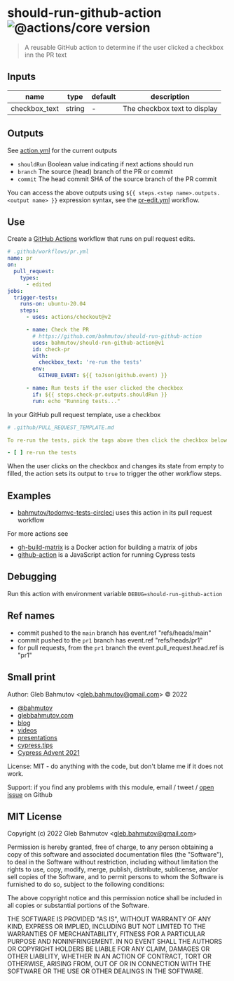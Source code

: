 # should-run-github-action ![@actions/core version](https://img.shields.io/badge/@actions/core-1.10.0-brightgreen)

> A reusable GitHub action to determine if the user clicked a checkbox inn the PR text

## Inputs

| name          | type   | default | description                  |
| ------------- | ------ | ------- | ---------------------------- |
| checkbox_text | string | -       | The checkbox text to display |

## Outputs

See [action.yml](./action.yml) for the current outputs

- `shouldRun` Boolean value indicating if next actions should run
- `branch` The source (head) branch of the PR or commit
- `commit` The head commit SHA of the source branch of the PR commit

You can access the above outputs using `${{ steps.<step name>.outputs.<output name> }}` expression syntax, see the [pr-edit.yml](./.github/workflows/pr-edit.yml) workflow.

## Use

Create a [GitHub Actions](https://glebbahmutov.com/blog/trying-github-actions/) workflow that runs on pull request edits.

```yml
# .github/workflows/pr.yml
name: pr
on:
  pull_request:
    types:
      - edited
jobs:
  trigger-tests:
    runs-on: ubuntu-20.04
    steps:
      - uses: actions/checkout@v2

      - name: Check the PR
        # https://github.com/bahmutov/should-run-github-action
        uses: bahmutov/should-run-github-action@v1
        id: check-pr
        with:
          checkbox_text: 're-run the tests'
        env:
          GITHUB_EVENT: ${{ toJson(github.event) }}

      - name: Run tests if the user clicked the checkbox
        if: ${{ steps.check-pr.outputs.shouldRun }}
        run: echo "Running tests..."
```

In your GitHub pull request template, use a checkbox

```yml
# .github/PULL_REQUEST_TEMPLATE.md

To re-run the tests, pick the tags above then click the checkbox below

- [ ] re-run the tests
```

When the user clicks on the checkbox and changes its state from empty to filled, the action sets its output to `true` to trigger the other workflow steps.

## Examples

- [bahmutov/todomvc-tests-circleci](https://github.com/bahmutov/todomvc-tests-circleci) uses this action in its pull request workflow

For more actions see

- [gh-build-matrix](https://github.com/bahmutov/gh-build-matrix) is a Docker action for building a matrix of jobs
- [github-action](https://github.com/cypress-io/github-action) is a JavaScript action for running Cypress tests

## Debugging

Run this action with environment variable `DEBUG=should-run-github-action`

## Ref names

- commit pushed to the `main` branch has event.ref "refs/heads/main"
- commit pushed to the `pr1` branch has event.ref "refs/heads/pr1"
- for pull requests, from the `pr1` branch the event.pull_request.head.ref is "pr1"

## Small print

Author: Gleb Bahmutov &lt;gleb.bahmutov@gmail.com&gt; &copy; 2022

- [@bahmutov](https://twitter.com/bahmutov)
- [glebbahmutov.com](https://glebbahmutov.com)
- [blog](https://glebbahmutov.com/blog)
- [videos](https://www.youtube.com/glebbahmutov)
- [presentations](https://slides.com/bahmutov)
- [cypress.tips](https://cypress.tips)
- [Cypress Advent 2021](https://cypresstips.substack.com/)

License: MIT - do anything with the code, but don't blame me if it does not work.

Support: if you find any problems with this module, email / tweet /
[open issue](https://github.com/bahmutov/should-run-github-action/issues) on Github

## MIT License

Copyright (c) 2022 Gleb Bahmutov &lt;gleb.bahmutov@gmail.com&gt;

Permission is hereby granted, free of charge, to any person
obtaining a copy of this software and associated documentation
files (the "Software"), to deal in the Software without
restriction, including without limitation the rights to use,
copy, modify, merge, publish, distribute, sublicense, and/or sell
copies of the Software, and to permit persons to whom the
Software is furnished to do so, subject to the following
conditions:

The above copyright notice and this permission notice shall be
included in all copies or substantial portions of the Software.

THE SOFTWARE IS PROVIDED "AS IS", WITHOUT WARRANTY OF ANY KIND,
EXPRESS OR IMPLIED, INCLUDING BUT NOT LIMITED TO THE WARRANTIES
OF MERCHANTABILITY, FITNESS FOR A PARTICULAR PURPOSE AND
NONINFRINGEMENT. IN NO EVENT SHALL THE AUTHORS OR COPYRIGHT
HOLDERS BE LIABLE FOR ANY CLAIM, DAMAGES OR OTHER LIABILITY,
WHETHER IN AN ACTION OF CONTRACT, TORT OR OTHERWISE, ARISING
FROM, OUT OF OR IN CONNECTION WITH THE SOFTWARE OR THE USE OR
OTHER DEALINGS IN THE SOFTWARE.

